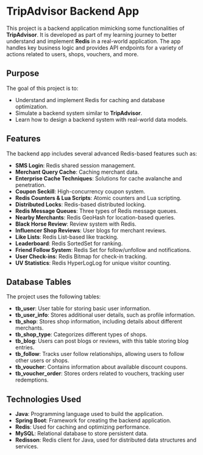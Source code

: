 # TripAdvisor Backend App

This project is a backend application mimicking some functionalities of **TripAdvisor**. It is developed as part of my learning journey to better understand and implement **Redis** in a real-world application. The app handles key business logic and provides API endpoints for a variety of actions related to users, shops, vouchers, and more.

## Purpose

The goal of this project is to:
- Understand and implement Redis for caching and database optimization.
- Simulate a backend system similar to **TripAdvisor**.
- Learn how to design a backend system with real-world data models.

## Features

The backend app includes several advanced Redis-based features such as:

- **SMS Login**: Redis shared session management.
- **Merchant Query Cache**: Caching merchant data.
- **Enterprise Cache Techniques**: Solutions for cache avalanche and penetration.
- **Coupon Seckill**: High-concurrency coupon system.
- **Redis Counters & Lua Scripts**: Atomic counters and Lua scripting.
- **Distributed Locks**: Redis-based distributed locking.
- **Redis Message Queues**: Three types of Redis message queues.
- **Nearby Merchants**: Redis GeoHash for location-based queries.
- **Black Horse Review**: Review system with Redis.
- **Influencer Shop Reviews**: User blogs for merchant reviews.
- **Like Lists**: Redis List-based like tracking.
- **Leaderboard**: Redis SortedSet for ranking.
- **Friend Follow System**: Redis Set for follow/unfollow and notifications.
- **User Check-ins**: Redis Bitmap for check-in tracking.
- **UV Statistics**: Redis HyperLogLog for unique visitor counting.

## Database Tables

The project uses the following tables:

- **tb_user**: User table for storing basic user information.
- **tb_user_info**: Stores additional user details, such as profile information.
- **tb_shop**: Stores shop information, including details about different merchants.
- **tb_shop_type**: Categorizes different types of shops.
- **tb_blog**: Users can post blogs or reviews, with this table storing blog entries.
- **tb_follow**: Tracks user follow relationships, allowing users to follow other users or shops.
- **tb_voucher**: Contains information about available discount coupons.
- **tb_voucher_order**: Stores orders related to vouchers, tracking user redemptions.

## Technologies Used

- **Java**: Programming language used to build the application.
- **Spring Boot**: Framework for creating the backend application.
- **Redis**: Used for caching and optimizing performance.
- **MySQL**: Relational database to store persistent data.
- **Redisson**: Redis client for Java, used for distributed data structures and services.
